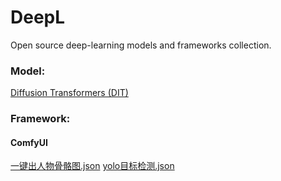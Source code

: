 # DeepL
Open source deep-learning models and frameworks collection.

### Model:
[Diffusion Transformers (DIT)](thirdparty%2FDiT)

### Framework:
#### ComfyUI
[一键出人物骨骼图.json](ComfyUI%2Fworkflow_collection%2F%E4%B8%80%E9%94%AE%E5%87%BA%E4%BA%BA%E7%89%A9%E9%AA%A8%E9%AA%BC%E5%9B%BE.json)
[yolo目标检测.json](ComfyUI%2Fworkflow_collection%2Fyolo%C4%BF%B1%EA%BC%EC%B2%E2.json)

